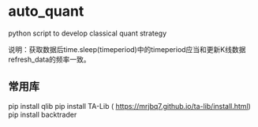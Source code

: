 # auto_quant
python script to develop classical quant strategy 

说明：获取数据后time.sleep(timeperiod)中的timeperiod应当和更新K线数据refresh_data的频率一致。


## 常用库
pip install qlib 
pip install TA-Lib  ( https://mrjbq7.github.io/ta-lib/install.html)
pip install backtrader 

